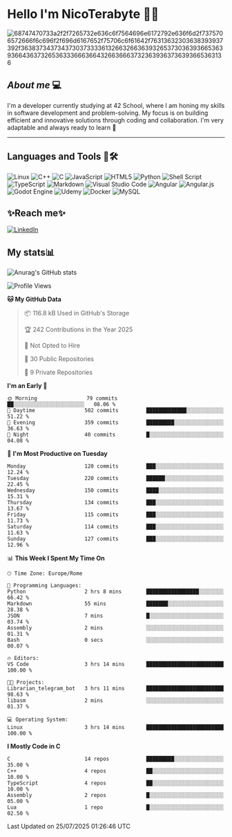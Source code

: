 # Hello I'm NicoTerabyte 🐧🔨

![68747470733a2f2f7265732e636c6f7564696e6172792e636f6d2f7375706572666f6c696f2f696d6167652f75706c6f61642f76313632303638393937392f363837343734373037333361326632663639326537303639366536393664363732653633366636643266366637323639363736393665363136](https://user-images.githubusercontent.com/58959408/232639433-cb0aea21-66f0-4508-a771-85e2089c5a87.gif)



## _About me_ 💻

I'm a developer currently studying at 42 School, where I am honing my skills in software development and problem-solving. My focus is on building efficient and innovative solutions through coding and collaboration. I'm very adaptable and always ready to learn 🚀

---

## **Languages and Tools 🧰🛠️**
![Linux](https://img.shields.io/badge/Linux-FCC624?style=for-the-badge&logo=linux&logoColor=black)
![C++](https://img.shields.io/badge/c++-%2300599C.svg?style=for-the-badge&logo=c%2B%2B&logoColor=white)
![C](https://img.shields.io/badge/c-%2300599C.svg?style=for-the-badge&logo=c&logoColor=white)
![JavaScript](https://img.shields.io/badge/javascript-%23323330.svg?style=for-the-badge&logo=javascript&logoColor=%23F7DF1E)
![HTML5](https://img.shields.io/badge/html5-%23E34F26.svg?style=for-the-badge&logo=html5&logoColor=white)
![Python](https://img.shields.io/badge/python-3670A0?style=for-the-badge&logo=python&logoColor=ffdd54)
![Shell Script](https://img.shields.io/badge/shell_script-%23121011.svg?style=for-the-badge&logo=gnu-bash&logoColor=white)
![TypeScript](https://img.shields.io/badge/typescript-%23007ACC.svg?style=for-the-badge&logo=typescript&logoColor=white)
![Markdown](https://img.shields.io/badge/markdown-%23000000.svg?style=for-the-badge&logo=markdown&logoColor=white)
![Visual Studio Code](https://img.shields.io/badge/Visual%20Studio%20Code-0078d7.svg?style=for-the-badge&logo=visual-studio-code&logoColor=white)
![Angular](https://img.shields.io/badge/angular-%23DD0031.svg?style=for-the-badge&logo=angular&logoColor=white)
![Angular.js](https://img.shields.io/badge/angular.js-%23E23237.svg?style=for-the-badge&logo=angularjs&logoColor=white)
![Godot Engine](https://img.shields.io/badge/GODOT-%23FFFFFF.svg?style=for-the-badge&logo=godot-engine)
![Udemy](https://img.shields.io/badge/Udemy-A435F0?style=for-the-badge&logo=Udemy&logoColor=white)
![Docker](https://img.shields.io/badge/docker-%230db7ed.svg?style=for-the-badge&logo=docker&logoColor=white)
![MySQL](https://img.shields.io/badge/mysql-4479A1.svg?style=for-the-badge&logo=mysql&logoColor=white)


## ✨Reach me✨
[![LinkedIn](https://img.shields.io/badge/linkedin-%230077B5.svg?style=for-the-badge&logo=linkedin&logoColor=white)](https://www.linkedin.com/in/lorenzo-nicotera/)


## My stats📊
![Anurag's GitHub stats](https://github-readme-stats.vercel.app/api?username=nicoterabyte&theme=radical&show_icons=true)

<!--START_SECTION:waka-->
![Profile Views](http://img.shields.io/badge/Profile%20Views-4-blue)

**🐱 My GitHub Data** 

> 📦 116.8 kB Used in GitHub's Storage 
 > 
> 🏆 242 Contributions in the Year 2025
 > 
> 🚫 Not Opted to Hire
 > 
> 📜 30 Public Repositories 
 > 
> 🔑 9 Private Repositories 
 > 
**I'm an Early 🐤** 

```text
🌞 Morning                79 commits          ██░░░░░░░░░░░░░░░░░░░░░░░   08.06 % 
🌆 Daytime                502 commits         █████████████░░░░░░░░░░░░   51.22 % 
🌃 Evening                359 commits         █████████░░░░░░░░░░░░░░░░   36.63 % 
🌙 Night                  40 commits          █░░░░░░░░░░░░░░░░░░░░░░░░   04.08 % 
```
📅 **I'm Most Productive on Tuesday** 

```text
Monday                   120 commits         ███░░░░░░░░░░░░░░░░░░░░░░   12.24 % 
Tuesday                  220 commits         ██████░░░░░░░░░░░░░░░░░░░   22.45 % 
Wednesday                150 commits         ████░░░░░░░░░░░░░░░░░░░░░   15.31 % 
Thursday                 134 commits         ███░░░░░░░░░░░░░░░░░░░░░░   13.67 % 
Friday                   115 commits         ███░░░░░░░░░░░░░░░░░░░░░░   11.73 % 
Saturday                 114 commits         ███░░░░░░░░░░░░░░░░░░░░░░   11.63 % 
Sunday                   127 commits         ███░░░░░░░░░░░░░░░░░░░░░░   12.96 % 
```


📊 **This Week I Spent My Time On** 

```text
🕑︎ Time Zone: Europe/Rome

💬 Programming Languages: 
Python                   2 hrs 8 mins        █████████████████░░░░░░░░   66.42 % 
Markdown                 55 mins             ███████░░░░░░░░░░░░░░░░░░   28.38 % 
JSON                     7 mins              █░░░░░░░░░░░░░░░░░░░░░░░░   03.74 % 
Assembly                 2 mins              ░░░░░░░░░░░░░░░░░░░░░░░░░   01.31 % 
Bash                     0 secs              ░░░░░░░░░░░░░░░░░░░░░░░░░   00.07 % 

🔥 Editors: 
VS Code                  3 hrs 14 mins       █████████████████████████   100.00 % 

🐱‍💻 Projects: 
Librarian_telegram_bot   3 hrs 11 mins       █████████████████████████   98.63 % 
libasm                   2 mins              ░░░░░░░░░░░░░░░░░░░░░░░░░   01.37 % 

💻 Operating System: 
Linux                    3 hrs 14 mins       █████████████████████████   100.00 % 
```

**I Mostly Code in C** 

```text
C                        14 repos            █████████░░░░░░░░░░░░░░░░   35.00 % 
C++                      4 repos             ██░░░░░░░░░░░░░░░░░░░░░░░   10.00 % 
TypeScript               4 repos             ██░░░░░░░░░░░░░░░░░░░░░░░   10.00 % 
Assembly                 2 repos             █░░░░░░░░░░░░░░░░░░░░░░░░   05.00 % 
Lua                      1 repo              █░░░░░░░░░░░░░░░░░░░░░░░░   02.50 % 
```




 Last Updated on 25/07/2025 01:26:46 UTC
<!--END_SECTION:waka-->
